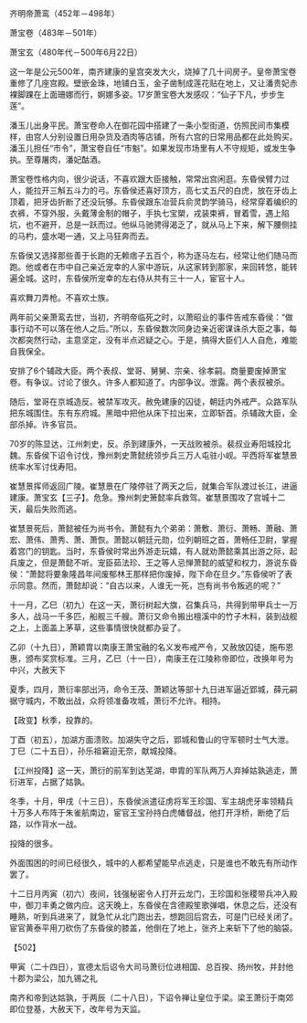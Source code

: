齐明帝萧鸾（452年－498年）

萧宝卷（483年－501年）

萧宝玄（480年代－500年6月22日）



这一年是公元500年，南齐建康的皇宫突发大火，烧掉了几十间房子。皇帝萧宝卷重修了几座宫殿。壁嵌金珠，地铺白玉，金子凿制成莲花贴在地上，又让潘贵妃赤裸脚踝在上面珊娜而行，婀娜多姿。17岁萧宝卷大发感叹：“仙子下凡，步步生莲”。

潘玉儿出身平民。萧宝卷命人在御花园中搭建了一条小型街道，仿照民间市集模样，由宫人分别设置日用杂货及酒肉等店铺，所有六宫的日常用品都在此处购买。潘玉儿担任“市令”，萧宝卷自任“市魁”。如果发现市场里有人不守规矩，或发生争执。至尊屠肉，潘妃酤酒。

萧宝卷性格内向，很少说话，不喜欢跟大臣接触，常常出宫闲逛。东昏侯臂力过人，能拉开三斛五斗力的弓。东昏侯还喜好顶方，高七丈五尺的白虎，放在牙齿上顶着，把牙齿折断了还没玩够。东昏侯跟东冶营兵俞灵韵学骑马，经常穿着编织的衣裤，不穿外服，头戴薄金制的帽子，手执七宝槊，戎装束裤，冒着雪，遇上陷坑，也不避开，总是一跃而过。他纵马驰骋得渴乏了，就从马上下来，解下腰侧挂的马杓，盛水喝一通，又上马狂奔而去。

东昏侯又选择那些善于长跑的无赖痞子五百个，称为逐马左右，经常让他们随马而跑。他或者在市中自己亲近宠幸的人家中游玩，从这家转到那家，来回转悠，能转遍全城。这时，东昏侯所宠幸的左右侍从共有三十一人，宦官十人。

喜欢舞刀弄枪。不喜欢士族。

两年前父亲萧鸾去世，当初，齐明帝临死之时，以萧昭业的事件告戒东昏侯：“做事行动不可以落在他人之后。”所以，东昏侯数次同身边亲近密谋诛杀大臣之事，每次都突然行动，主意坚定，没有半点迟疑之心。于是，搞得大臣们人人自危，难能自我保全。

安排了6个辅政大臣。两个表叔、堂哥、舅舅、宗亲、徐孝嗣。商量要废掉萧宝卷。有争议。讨论了很久。许多人都知道了。内部争议。泄露。两个表叔被杀。

随后，堂哥在京城造反。被禁军攻灭。赦免建康的囚徒，朝廷内外戒严。众路军队把东城围住。东有东府城。黑暗中把他从床下拉出来，立即斩首。杀辅政大臣，全部杀掉。许多官员。

70岁的陈显达，江州刺史，反。杀到建康外，一天战败被杀。裴叔业寿阳城投北魏。东昏侯下诏令讨伐，豫州刺史萧懿统领步兵三万人屯驻小岘。平西将军崔慧景统率水军讨伐寿阳。

崔慧景挥师返回广陵。崔慧景在广陵停驻了两天之后，就集合军队渡过长江，进逼建康。萧宝玄【三子】。危急。豫州刺史箫懿率兵救驾。崔慧景围攻了宫城十二天，最后失败而逃。



崔慧景死后，萧懿被任为尚书令。萧懿有九个弟弟：萧敷、萧衍、萧畅、萧融、萧宏、萧伟、萧秀、萧、萧恢。萧懿以朝廷元勋，位列朝班之首，萧畅任卫尉，掌握着宫门的钥匙。当时，东昏侯时常出外游走玩嬉，有人就劝萧懿乘其出游之际，起兵废之，但是萧懿不听。宠臣茹法珍、王之等人忌惮萧懿的威望和权力，游说东昏侯：“萧懿将要象隆昌年间废郁林王那样把你废掉，陛下命在旦夕。”东昏侯听了表示同意。然而，萧懿却说：“自古以来，人谁无一死，岂有尚书令叛逃的呢？”

十一月，乙巳（初九）在这一天，萧衍树起大旗，召集兵马，共得到带甲兵士一万多人，战马一千多匹，船舰三千艘。萧衍又命令搬出檀溪中的竹子木料，装到战舰之上，上面盖上茅草，这些事情很快就都办妥了。

乙卯（十九日），萧颖胄以南康王萧宝融的名义发布戒严令，又赦放囚徒，施布恩惠，颁布奖赏标准。三月，乙巳（十一日），南康王在江陵称帝即位，改换年号为中兴，大赦天下

夏季，四月，萧衍率部出沔，命令王茂、萧颖达等部十九日进军逼近郢城，薛元嗣据守城内，不敢出战，众将领准备攻城，萧衍不允许。相持。



【政变】秋季，投靠的。

丁酉（初五），加湖方面溃败。加湖失守之后，郢城和鲁山的守军顿时士气大泄。丁巳（二十五日），孙乐祖窘迫无奈，献城投降。

【江州投降】这一天，萧衍的前军到达芜湖，申胄的军队两万人弃掉姑孰逃走，萧衍进军，占据了姑孰。

冬季，十月，甲戌（十三日），东昏侯派遣征虏将军王珍国、军主胡虎牙率领精兵十万多人布阵于朱雀航南边，宦官王宝孙持白虎幡督战，他打开浮桥，断绝了后路，以作背水一战。

投降的很多。

外面围困的时间已经很久，城中的人都希望能早点逃走，只是谁也不敢先有所动作罢了。

十二日月丙寅（初六）夜间，钱强秘密令人打开云龙门，王珍国和张稷带兵冲入殿中，御刀丰勇之做内应。这天晚上，东昏侯在含德殿笙歌弹唱，休息之后，还没有睡熟，听到兵进来了，就急忙从北门跑出去，想跑回后宫去，可是门已经关闭了。宦官黄泰平用刀砍伤了东昏侯的膝盖，他倒在了地上，张齐上来斩下了他的脑袋。

【502】

甲寅（二十四日），宣德太后诏令大司马萧衍位进相国、总百揆、扬州牧，并封他十郡为梁公，加九锡之礼

南齐和帝到达姑孰，于两辰（二十八日），下诏令禅让皇位于梁。梁王萧衍于南郊即位登基，大赦天下，改年号为天监。